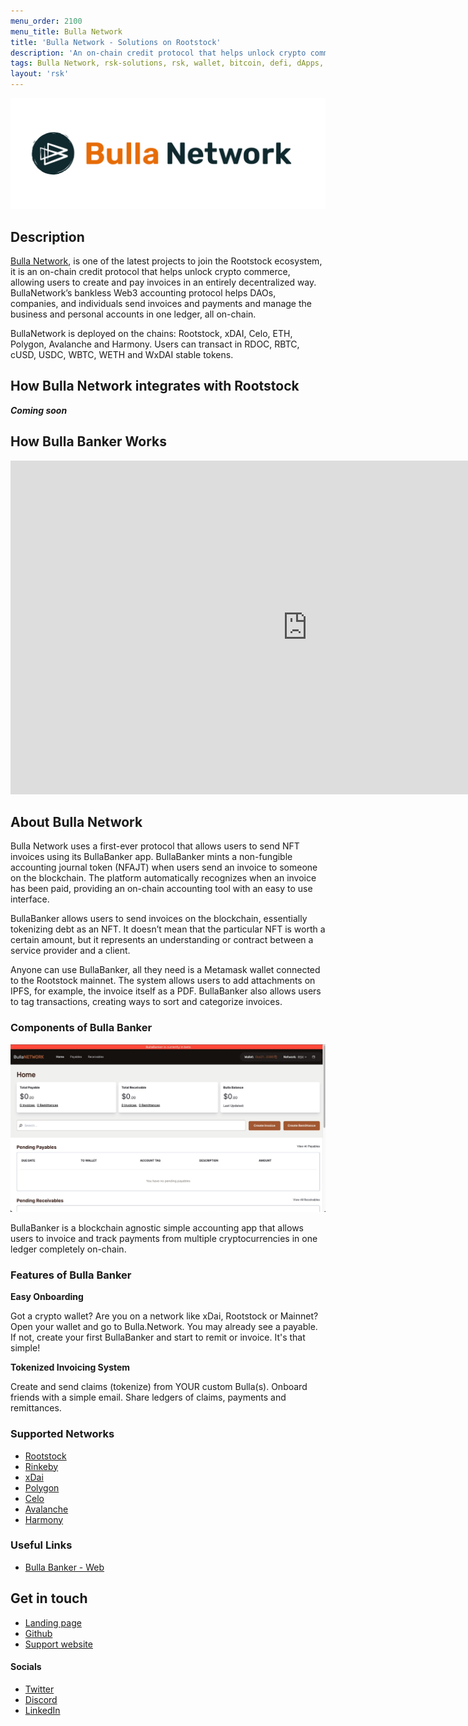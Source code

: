 ```yaml
---
menu_order: 2100
menu_title: Bulla Network
title: 'Bulla Network - Solutions on Rootstock'
description: 'An on-chain credit protocol that helps unlock crypto commerce, allowing users to create and pay invoices in an entirely decentralized way.'
tags: Bulla Network, rsk-solutions, rsk, wallet, bitcoin, defi, dApps, blockchain, cryptowallet, bullabanker, rootstock
layout: 'rsk'
---
```


![Bulla Network - BannerImage](/assets/img/solutions/bullanetwork/bulla-banner.png)

## Description

[Bulla Network](https://www.bulla.network/), is one of the latest projects to join the Rootstock ecosystem,  it is an on-chain credit protocol that helps unlock crypto commerce, allowing users to create and pay invoices in an entirely decentralized way. BullaNetwork’s bankless Web3 accounting protocol helps DAOs, companies, and individuals send invoices and payments and manage the business and personal accounts in one ledger, all on-chain.

BullaNetwork is deployed on the chains: Rootstock, xDAI, Celo, ETH, Polygon, Avalanche and Harmony. Users can transact in RDOC, RBTC, cUSD, USDC, WBTC, WETH and WxDAI stable tokens.  

## How Bulla Network integrates with Rootstock

_**Coming soon**_

## How Bulla Banker Works

<div class="video-container">
  <iframe width="949" height="534" src="https://www.youtube.com/embed/yN3zwrZgKL4" frameborder="0" allow="accelerometer; autoplay; encrypted-media; gyroscope; picture-in-picture" allowfullscreen></iframe>
</div>

## About Bulla Network

Bulla Network uses a first-ever protocol that allows users to send NFT invoices using its BullaBanker app. BullaBanker mints a non-fungible accounting journal token (NFAJT) when users send an invoice to someone on the blockchain. The platform automatically recognizes when an invoice has been paid, providing an on-chain accounting tool with an easy to use interface.

BullaBanker allows users to send invoices on the blockchain, essentially tokenizing debt as an NFT. It doesn’t mean that the particular NFT is worth a certain amount, but it represents an understanding or contract between a service provider and a client.

Anyone can use BullaBanker, all they need is a Metamask wallet connected to the Rootstock mainnet. The system allows users to add attachments on IPFS, for example, the invoice itself as a PDF. BullaBanker also allows users to tag transactions, creating ways to sort and categorize invoices.

### Components of Bulla Banker

![Bulla Banker](/assets/img/solutions/bullanetwork/bulla-banker.jpg)

BullaBanker is a blockchain agnostic simple accounting app that allows users to invoice and track payments from multiple cryptocurrencies in one ledger completely on-chain. 

### Features of Bulla Banker

**Easy Onboarding**

Got a crypto wallet? Are you on a network like xDai, Rootstock or Mainnet? Open your wallet and go to Bulla.Network. You may already see a payable. If not, create your first BullaBanker and start to remit or invoice. It's that simple!

**Tokenized Invoicing System**

Create and send claims (tokenize) from YOUR custom Bulla(s). Onboard friends with a simple email. Share ledgers of claims, payments and remittances.

### Supported Networks

- [Rootstock](https://rootstock.io/)
- [Rinkeby](https://www.rinkeby.io/#stats)
- [xDai](https://www.xdaichain.com/)
- [Polygon](https://polygon.technology/)
- [Celo](https://celo.org/)
- [Avalanche](https://www.avax.network/)
- [Harmony](https://www.harmony.one/)

### Useful Links

- [Bulla Banker - Web](https://banker.bulla.network/)

## Get in touch

- [Landing page](https://www.bulla.network/)
- [Github](https://bulla-network.gitbook.io/bulla-network/welcome-to-bullanetwork/welcome)
- [Support website](mailto:contact@bulla.network)

#### Socials

- [Twitter](https://twitter.com/BullaNetwork)
- [Discord](https://discord.com/invite/fZTfavP4EV)
- [LinkedIn](https://www.linkedin.com/company/bulla-network/)